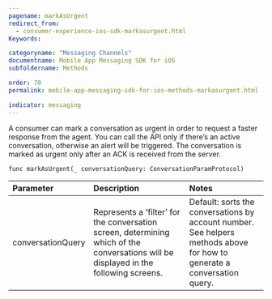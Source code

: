 ```yaml
---
pagename: markAsUrgent
redirect_from:
  - consumer-experience-ios-sdk-markasurgent.html
Keywords:

categoryname: "Messaging Channels"
documentname: Mobile App Messaging SDK for iOS
subfoldername: Methods

order: 70
permalink: mobile-app-messaging-sdk-for-ios-methods-markasurgent.html

indicator: messaging
---
```


A consumer can mark a conversation as urgent in order to request a faster response from the agent. You can call the API only if there’s an active conversation, otherwise an alert will be triggered. The conversation is marked as urgent only after an ACK is received from the server.

`func markAsUrgent(_ conversationQuery: ConversationParamProtocol)`

| Parameter | Description | Notes |
| :--- | :--- | :--- |
| conversationQuery | Represents a 'filter’ for the conversation screen, determining which of the conversations will be displayed in the following screens. | Default: sorts the conversations by account number. <br> See helpers methods above for how to generate a conversation query. |